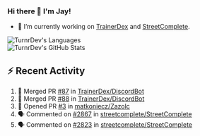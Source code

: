 ### Hi there 👋 I'm Jay!

- 🔭 I’m currently working on [TrainerDex](https://www.github.com/TrainerDex) and [StreetComplete](https://github.com/streetcomplete/StreetComplete).

![TurnrDev's Languages](https://github-readme-stats.vercel.app/api/top-langs/?username=TurnrDev&layout=compact&hide_border=true&title_color=1fa6aa&text_color=233247)
<br>
![TurnrDev's GitHub Stats](https://github-readme-stats.vercel.app/api?username=TurnrDev&show_icons=true&hide_border=true&count_private=true&include_all_commits=true&icon_color=1fa6aa&title_color=1fa6aa&text_color=233247)
<br>

## :zap: Recent Activity

<!--START_SECTION:activity-->
1. 🎉 Merged PR [#87](https://github.com/TrainerDex/DiscordBot/pull/87) in [TrainerDex/DiscordBot](https://github.com/TrainerDex/DiscordBot)
2. 🎉 Merged PR [#88](https://github.com/TrainerDex/DiscordBot/pull/88) in [TrainerDex/DiscordBot](https://github.com/TrainerDex/DiscordBot)
3. 💪 Opened PR [#3](https://github.com/matkoniecz/Zazolc/pull/3) in [matkoniecz/Zazolc](https://github.com/matkoniecz/Zazolc)
4. 🗣 Commented on [#2867](https://github.com/streetcomplete/StreetComplete/issues/2867) in [streetcomplete/StreetComplete](https://github.com/streetcomplete/StreetComplete)
5. 🗣 Commented on [#2823](https://github.com/streetcomplete/StreetComplete/issues/2823) in [streetcomplete/StreetComplete](https://github.com/streetcomplete/StreetComplete)
<!--END_SECTION:activity-->
